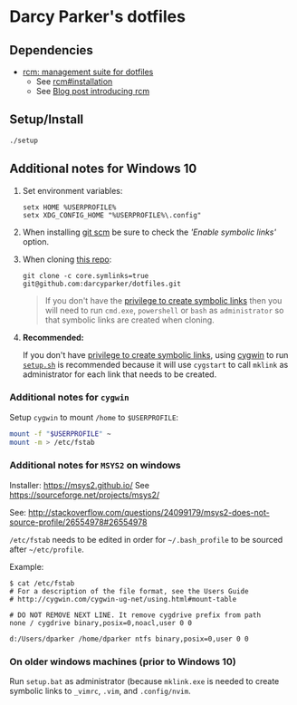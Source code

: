 # Darcy Parker's dotfiles

## Dependencies

* [rcm: management suite for dotfiles](https://github.com/thoughtbot/rcm#rcm)
  * See [rcm#installation](https://github.com/thoughtbot/rcm#installation)
  * See [Blog post introducing rcm](https://thoughtbot.com/blog/rcm-for-rc-files-in-dotfiles-repos)

## Setup/Install

```bash
./setup
```

## Additional notes for Windows 10

1. Set environment variables:

   ```
   setx HOME %USERPROFILE%
   setx XDG_CONFIG_HOME "%USERPROFILE%\.config"
   ```
2. When installing [git scm](https://git-scm.com/) be sure to check the *'Enable symbolic links'* option.

3. When cloning [this repo](https://github.com/darcyparker/dotfiles):

   `git clone -c core.symlinks=true git@github.com:darcyparker/dotfiles.git`

   > If you don't have the [privilege to create symbolic links](https://github.com/git-for-windows/git/wiki/Symbolic-Links#allowing-non-administrators-to-create-symbolic-links)
   > then you will need to run `cmd.exe`, `powershell` or `bash` as `administrator` so that symbolic links
   > are created when cloning.

4. **Recommended:**

   If you don't have [privilege to create symbolic links](https://github.com/git-for-windows/git/wiki/Symbolic-Links#allowing-non-administrators-to-create-symbolic-links),
   using [cygwin](https://www.cygwin.com/) to run [`setup.sh`](./setup.sh) is recommended because
   it will use `cygstart` to call `mklink` as administrator for each link that needs to be created.

### Additional notes for `cygwin`

Setup `cygwin` to mount `/home` to `$USERPROFILE`:

```bash
mount -f "$USERPROFILE" ~
mount -m > /etc/fstab
```

### Additional notes for `MSYS2` on windows

Installer: https://msys2.github.io/
See https://sourceforge.net/projects/msys2/

See: http://stackoverflow.com/questions/24099179/msys2-does-not-source-profile/26554978#26554978

`/etc/fstab` needs to be edited in order for `~/.bash_profile` to be sourced
after `~/etc/profile`.

Example:
```
$ cat /etc/fstab
# For a description of the file format, see the Users Guide
# http://cygwin.com/cygwin-ug-net/using.html#mount-table

# DO NOT REMOVE NEXT LINE. It remove cygdrive prefix from path
none / cygdrive binary,posix=0,noacl,user 0 0

d:/Users/dparker /home/dparker ntfs binary,posix=0,user 0 0
```
### On older windows machines (prior to Windows 10)

Run `setup.bat` as administrator (because `mklink.exe` is needed to create
symbolic links to `_vimrc`, `.vim`, and `.config/nvim`.


